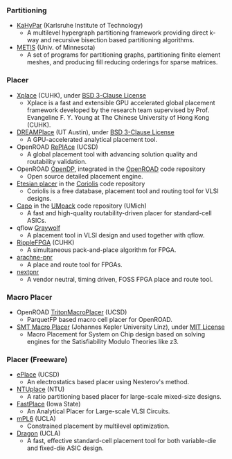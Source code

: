 ### Partitioning
- [KaHyPar](https://github.com/kahypar/kahypar) (Karlsruhe Institute of Technology)
  - A multilevel hypergraph partitioning framework providing direct k-way and recursive bisection based partitioning algorithms.
- [METIS](http://glaros.dtc.umn.edu/gkhome/views/metis) (Univ. of Minnesota)
  - A set of programs for partitioning graphs, partitioning finite element meshes, and producing fill reducing orderings for sparse matrices.

### Placer
 - [Xplace](https://github.com/cuhk-eda/Xplace) (CUHK), under [BSD 3-Clause License](https://github.com/cuhk-eda/Xplace/blob/main/LICENSE)
   - Xplace is a fast and extensible GPU accelerated global placement framework developed by the research team supervised by Prof. Evangeline F. Y. Young at The Chinese University of Hong Kong (CUHK).
 - [DREAMPlace](https://github.com/limbo018/DREAMPlace) (UT Austin), under [BSD 3-Clause License](https://github.com/limbo018/DREAMPlace/blob/master/LICENSE)
   - A GPU-accelerated analytical placement tool.
 - OpenROAD [RePlAce](https://github.com/The-OpenROAD-Project/RePlAce) (UCSD)
   - A global placement tool with advancing solution quality and routability validation.
 - OpenROAD [OpenDP](https://github.com/The-OpenROAD-Project/OpenROAD/tree/master/src/opendp), integrated in the [OpenROAD](https://github.com/The-OpenROAD-Project/OpenROAD) code repository
   - Open source detailed placement engine.
 - [Etesian placer](https://github.com/xobs/coriolis/tree/master/etesian/src) in the [Coriolis](http://openbelt.org.cn/wiki/flow/asic/#asic-flow) code repository
   - Coriolis is a free database, placement tool and routing tool for VLSI designs.
 - [Capo](http://vlsicad.eecs.umich.edu/BK/PDtools/Capo/) in the [UMpack](http://openbelt.org.cn/wiki/flow/asic/#asic-flow) code repository (UMich)
   - A fast and high-quality routability-driven placer for standard-cell ASICs.
 - qflow [Graywolf](https://github.com/rubund/graywolf)
   - A placement tool in VLSI design and used together with qflow.
 - [RippleFPGA](https://github.com/cuhk-eda/ripple-fpga) (CUHK)
   - A simultaneous pack-and-place algorithm for FPGA.
 - [arachne-pnr](https://github.com/YosysHQ/arachne-pnr)
   - A place and route tool for FPGAs.
 - [nextpnr](https://github.com/YosysHQ/nextpnr)
   - A vendor neutral, timing driven, FOSS FPGA place and route tool.

### Macro Placer
+ OpenROAD [TritonMacroPlacer](https://github.com/The-OpenROAD-Project/TritonMacroPlace) (UCSD)
  - ParquetFP based macro cell placer for OpenROAD.
+ [SMT Macro Placer](https://github.com/gledr/SMT_MacroPlacer/) (Johannes Kepler University Linz), under [MIT License](https://github.com/gledr/SMT_MacroPlacer/blob/master/LICENSE)
  - Macro Placement for System on Chip design based on solving engines for the Satisfiability Modulo Theories like z3.

### Placer (Freeware)
 - [ePlace](http://vlsi-cuda.ucsd.edu/~ljw/ePlace/index.html) (UCSD)
   - An electrostatics based placer using Nesterov's method.
 - [NTUplace](http://eda.ee.ntu.edu.tw/w04/download/ntuplace.php) (NTU)
   - A ratio partitioning based placer for large-scale mixed-size designs.
 - [FastPlace](http://vlsicad.eecs.umich.edu/BK/Slots/cache/www.public.iastate.edu/~nataraj/FastPlace.html) (Iowa State)
   - An Analytical Placer for Large-scale VLSI Circuits.
 - [mPL6](http://cadlab.cs.ucla.edu/cpmo/) (UCLA)
   - Constrained placement by multilevel optimization.
 - [Dragon](http://vlsicad.eecs.umich.edu/BK/Slots/cache/er.cs.ucla.edu/Dragon/) (UCLA)
   - A fast, effective standard-cell placement tool for both variable-die and fixed-die ASIC design.
